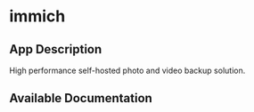 # immich

## App Description

High performance self-hosted photo and video backup solution.

## Available Documentation

